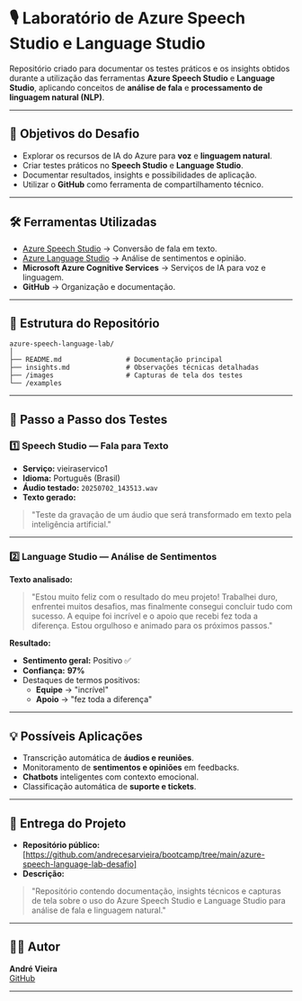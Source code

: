 # 🎙️ Laboratório de Azure Speech Studio e Language Studio

Repositório criado para documentar os testes práticos e os insights obtidos durante a utilização das ferramentas **Azure Speech Studio** e **Language Studio**, aplicando conceitos de **análise de fala** e **processamento de linguagem natural (NLP)**.  

---

## **📌 Objetivos do Desafio**

- Explorar os recursos de IA do Azure para **voz** e **linguagem natural**.  
- Criar testes práticos no **Speech Studio** e **Language Studio**.  
- Documentar resultados, insights e possibilidades de aplicação.  
- Utilizar o **GitHub** como ferramenta de compartilhamento técnico.

---

## **🛠️ Ferramentas Utilizadas**

- [Azure Speech Studio](https://speech.microsoft.com/portal) → Conversão de fala em texto.
- [Azure Language Studio](https://language.cognitive.azure.com/) → Análise de sentimentos e opinião.
- **Microsoft Azure Cognitive Services** → Serviços de IA para voz e linguagem.
- **GitHub** → Organização e documentação.

---

## **📂 Estrutura do Repositório**

```
azure-speech-language-lab/
│
├── README.md                # Documentação principal
├── insights.md              # Observações técnicas detalhadas
├── /images                  # Capturas de tela dos testes
└── /examples
```

---

## **🚀 Passo a Passo dos Testes**

### **1️⃣ Speech Studio — Fala para Texto**

- **Serviço:** vieiraservico1  
- **Idioma:** Português (Brasil)  
- **Áudio testado:** `20250702_143513.wav`  
- **Texto gerado:**  
> "Teste da gravação de um áudio que será transformado em texto pela inteligência artificial."

---

### **2️⃣ Language Studio — Análise de Sentimentos**

**Texto analisado:**
> "Estou muito feliz com o resultado do meu projeto! Trabalhei duro, enfrentei muitos desafios, mas finalmente consegui concluir tudo com sucesso. A equipe foi incrível e o apoio que recebi fez toda a diferença. Estou orgulhoso e animado para os próximos passos."

**Resultado:**
- **Sentimento geral:** Positivo ✅  
- **Confiança:** **97%**
- Destaques de termos positivos:
  - **Equipe** → "incrível"
  - **Apoio** → "fez toda a diferença"

---

## **💡 Possíveis Aplicações**

- Transcrição automática de **áudios e reuniões**.
- Monitoramento de **sentimentos e opiniões** em feedbacks.
- **Chatbots** inteligentes com contexto emocional.
- Classificação automática de **suporte e tickets**.

---

## **📎 Entrega do Projeto**

- **Repositório público:** [https://github.com/andrecesarvieira/bootcamp/tree/main/azure-speech-language-lab-desafio]
- **Descrição:**
> "Repositório contendo documentação, insights técnicos e capturas de tela sobre o uso do Azure Speech Studio e Language Studio para análise de fala e linguagem natural."

---

## **👩‍💻 Autor**

**André Vieira**  
[GitHub](https://github.com/andrecesarvieira)

---
